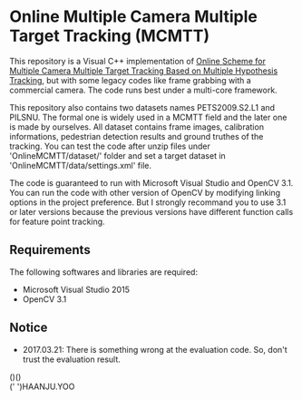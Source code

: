 Online Multiple Camera Multiple Target Tracking (MCMTT)
=============

This repository is a Visual C++ implementation of  [Online Scheme for Multiple Camera Multiple Target Tracking Based on Multiple Hypothesis Tracking](http://ieeexplore.ieee.org/document/7517399/), but with some legacy codes like frame grabbing with a commercial camera. The code runs best under a multi-core framework.

This repository also contains two datasets names PETS2009.S2.L1 and PILSNU. The formal one is widely used in a MCMTT field and the later one is made by ourselves. All dataset contains frame images, calibration informations, pedestrian detection results and ground truthes of the tracking. You can test the code after unzip files under 'OnlineMCMTT/dataset/' folder and set a target dataset in 'OnlineMCMTT/data/settings.xml' file.

The code is guaranteed to run with Microsoft Visual Studio and OpenCV 3.1. You can run the code with other version of OpenCV by modifying linking options in the project preference. But I strongly recommand you to use 3.1 or later versions because the previous versions have different function calls for feature point tracking.

Requirements
------------

The following softwares and libraries are required:

- Microsoft Visual Studio 2015
- OpenCV 3.1

Notice
------------
- 2017.03.21: There is something wrong at the evaluation code. So, don't trust the evaluation result.

()()  
(' ')HAANJU.YOO